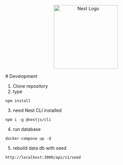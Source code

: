 <p align="center">
  <a href="http://nestjs.com/" target="blank"><img src="https://nestjs.com/img/logo-small.svg" width="200" alt="Nest Logo" /></a>
</p>
# Development

1. Clone repository
2. type

```
npm install
```

3. need Nest CLI installed

```
npm i -g @nestjs/cli
```

4. run database

```
docker-compose up -d
```

5. rebuild data db with seed

```
http://localhost:3000/api/v1/seed
```
